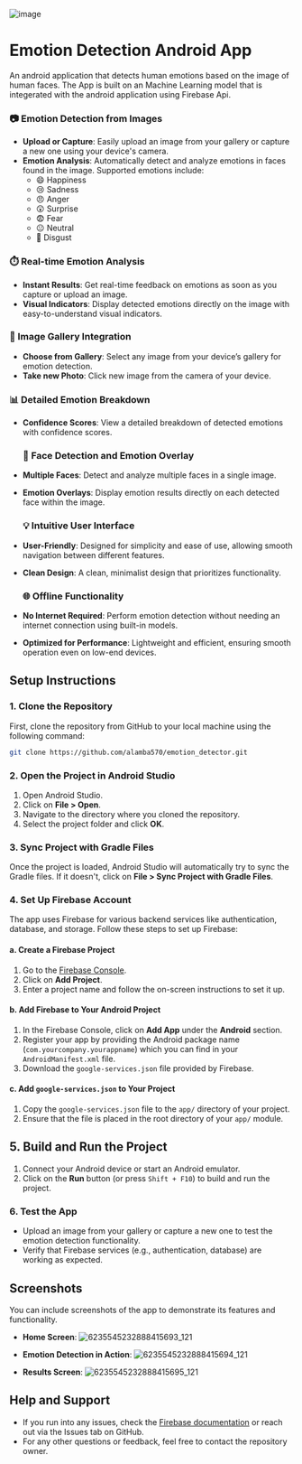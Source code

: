 ![image](https://github.com/user-attachments/assets/47ca897d-e0d1-44dc-bb79-49d2265a9a7c)

 # Emotion Detection Android App

 An android application that detects human emotions based on the image of human faces. The App is built on an Machine Learning model that is integerated with the android application using Firebase Api.

### 📷 Emotion Detection from Images
- **Upload or Capture**: Easily upload an image from your gallery or capture a new one using your device's camera.
- **Emotion Analysis**: Automatically detect and analyze emotions in faces found in the image. Supported emotions include:
  - 😄 Happiness
  - 😢 Sadness
  - 😠 Anger
  - 😲 Surprise
  - 😨 Fear
  - 😐 Neutral
  - 🤢 Disgust
 
 ### ⏱️ Real-time Emotion Analysis
- **Instant Results**: Get real-time feedback on emotions as soon as you capture or upload an image.
- **Visual Indicators**: Display detected emotions directly on the image with easy-to-understand visual indicators.
  
### 📁 Image Gallery Integration
- **Choose from Gallery**: Select any image from your device’s gallery for emotion detection.
- **Take new Photo**: Click new image from the camera of your device.

### 📊 Detailed Emotion Breakdown
- **Confidence Scores**: View a detailed breakdown of detected emotions with confidence scores.

  ### 🧍 Face Detection and Emotion Overlay
- **Multiple Faces**: Detect and analyze multiple faces in a single image.
- **Emotion Overlays**: Display emotion results directly on each detected face within the image.

  ### 💡 Intuitive User Interface
- **User-Friendly**: Designed for simplicity and ease of use, allowing smooth navigation between different features.
- **Clean Design**: A clean, minimalist design that prioritizes functionality.

  ### 🌐 Offline Functionality
- **No Internet Required**: Perform emotion detection without needing an internet connection using built-in models.
- **Optimized for Performance**: Lightweight and efficient, ensuring smooth operation even on low-end devices.

## Setup Instructions

### 1. Clone the Repository

First, clone the repository from GitHub to your local machine using the following command:

```bash
git clone https://github.com/alamba570/emotion_detector.git
```

### 2. Open the Project in Android Studio

1. Open Android Studio.
2. Click on **File > Open**.
3. Navigate to the directory where you cloned the repository.
4. Select the project folder and click **OK**.

### 3. Sync Project with Gradle Files

Once the project is loaded, Android Studio will automatically try to sync the Gradle files. If it doesn't, click on **File > Sync Project with Gradle Files**.

### 4. Set Up Firebase Account

The app uses Firebase for various backend services like authentication, database, and storage. Follow these steps to set up Firebase:

#### a. Create a Firebase Project

1. Go to the [Firebase Console](https://console.firebase.google.com/).
2. Click on **Add Project**.
3. Enter a project name and follow the on-screen instructions to set it up.

#### b. Add Firebase to Your Android Project

1. In the Firebase Console, click on **Add App** under the **Android** section.
2. Register your app by providing the Android package name (`com.yourcompany.yourappname`) which you can find in your `AndroidManifest.xml` file.
3. Download the `google-services.json` file provided by Firebase.

#### c. Add `google-services.json` to Your Project

1. Copy the `google-services.json` file to the `app/` directory of your project.
2. Ensure that the file is placed in the root directory of your `app/` module.

## 5. Build and Run the Project

1. Connect your Android device or start an Android emulator.
2. Click on the **Run** button (or press `Shift + F10`) to build and run the project.

### 6. Test the App

- Upload an image from your gallery or capture a new one to test the emotion detection functionality.
- Verify that Firebase services (e.g., authentication, database) are working as expected.

## Screenshots

You can include screenshots of the app to demonstrate its features and functionality.

- **Home Screen**: 
 ![6235545232888415693_121](https://github.com/user-attachments/assets/da2cbe16-1b10-4ae3-b3b6-7de0d6960053)


- **Emotion Detection in Action**: 
  ![6235545232888415694_121](https://github.com/user-attachments/assets/ce902d6b-5109-478b-8673-2becdcf25b30)


- **Results Screen**: 
 ![6235545232888415695_121](https://github.com/user-attachments/assets/d9abee20-add0-4d1d-93ee-9207fabdbe73)


## Help and Support

- If you run into any issues, check the [Firebase documentation](https://firebase.google.com/docs) or reach out via the Issues tab on GitHub.
- For any other questions or feedback, feel free to contact the repository owner.
